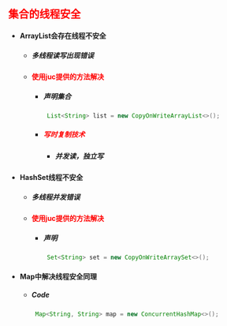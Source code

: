 ## <font color='red'>集合的线程安全</font>





- #### ArrayList会存在线程不安全

  - ##### 多线程读写出现错误

  - #### <font color='red'>使用juc提供的方法解决</font>

    - ##### 声明集合

      ```java
       List<String> list = new CopyOnWriteArrayList<>();
      ```

    - ##### <font color='red'>写时复制技术</font> 

      - ##### 并发读，独立写





- #### HashSet线程不安全

  - ##### 多线程并发错误

  - #### <font color='red'>使用juc提供的方法解决</font>

    - ##### 声明

      ```java
       Set<String> set = new CopyOnWriteArraySet<>();
      ```





- #### Map中解决线程安全同理

  - ##### Code

    ```java
     Map<String, String> map = new ConcurrentHashMap<>();
    ```

    

